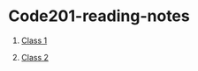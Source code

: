 # Code201-reading-notes
1. [Class 1](https://github.com/bkhanal4351/Code201-reading-notes/blob/main/class01.md)

2. [Class 2](https://github.com/bkhanal4351/Code201-reading-notes/blob/main/class02.md)